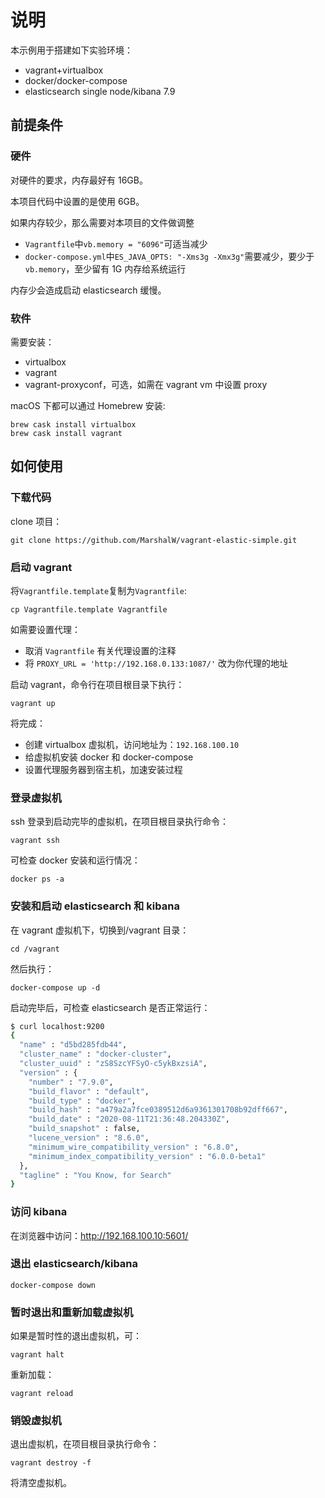 # 说明

本示例用于搭建如下实验环境：

- vagrant+virtualbox
- docker/docker-compose
- elasticsearch single node/kibana 7.9

## 前提条件

### 硬件

对硬件的要求，内存最好有 16GB。

本项目代码中设置的是使用 6GB。

如果内存较少，那么需要对本项目的文件做调整

- `Vagrantfile`中`vb.memory = "6096"`可适当减少
- `docker-compose.yml`中`ES_JAVA_OPTS: "-Xms3g -Xmx3g"`需要减少，要少于`vb.memory`，至少留有 1G 内存给系统运行

内存少会造成启动 elasticsearch 缓慢。

### 软件

需要安装：

- virtualbox
- vagrant
- vagrant-proxyconf，可选，如需在 vagrant vm 中设置 proxy

macOS 下都可以通过 Homebrew 安装:

```
brew cask install virtualbox
brew cask install vagrant
```

## 如何使用

### 下载代码

clone 项目：

```
git clone https://github.com/MarshalW/vagrant-elastic-simple.git
```

### 启动 vagrant

将`Vagrantfile.template`复制为`Vagrantfile`:

```
cp Vagrantfile.template Vagrantfile
```

如需要设置代理：

- 取消 `Vagrantfile` 有关代理设置的注释
- 将 `PROXY_URL = 'http://192.168.0.133:1087/'` 改为你代理的地址

启动 vagrant，命令行在项目根目录下执行：

```
vagrant up
```

将完成：

- 创建 virtualbox 虚拟机，访问地址为：`192.168.100.10`
- 给虚拟机安装 docker 和 docker-compose
- 设置代理服务器到宿主机，加速安装过程

### 登录虚拟机

ssh 登录到启动完毕的虚拟机，在项目根目录执行命令：

```
vagrant ssh
```

可检查 docker 安装和运行情况：

```
docker ps -a
```

### 安装和启动 elasticsearch 和 kibana

在 vagrant 虚拟机下，切换到/vagrant 目录：

```
cd /vagrant
```

然后执行：

```
docker-compose up -d
```

启动完毕后，可检查 elasticsearch 是否正常运行：

```bash
$ curl localhost:9200
{
  "name" : "d5bd285fdb44",
  "cluster_name" : "docker-cluster",
  "cluster_uuid" : "zS8SzcYFSyO-c5ykBxzsiA",
  "version" : {
    "number" : "7.9.0",
    "build_flavor" : "default",
    "build_type" : "docker",
    "build_hash" : "a479a2a7fce0389512d6a9361301708b92dff667",
    "build_date" : "2020-08-11T21:36:48.204330Z",
    "build_snapshot" : false,
    "lucene_version" : "8.6.0",
    "minimum_wire_compatibility_version" : "6.8.0",
    "minimum_index_compatibility_version" : "6.0.0-beta1"
  },
  "tagline" : "You Know, for Search"
}
```

### 访问 kibana

在浏览器中访问：http://192.168.100.10:5601/

### 退出 elasticsearch/kibana

```
docker-compose down
```

### 暂时退出和重新加载虚拟机

如果是暂时性的退出虚拟机，可：

```
vagrant halt
```

重新加载：

```
vagrant reload
```

### 销毁虚拟机

退出虚拟机，在项目根目录执行命令：

```
vagrant destroy -f
```

将清空虚拟机。
